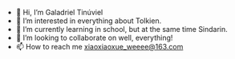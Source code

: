 - 👋 Hi, I’m Galadriel Tinúviel
- 👀 I’m interested in everything about Tolkien.
- 🌱 I’m currently learning in school, but at the same time Sindarin.
- 💞️ I’m looking to collaborate on well, everything!
- 📫 How to reach me xiaoxiaoxue_weeee@163.com
